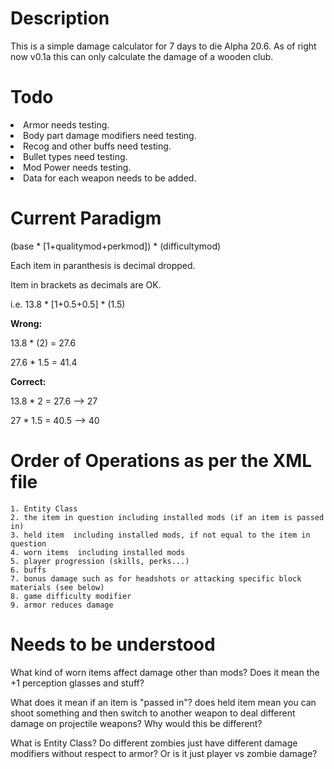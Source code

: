 # Description
This is a simple damage calculator for 7 days to die Alpha 20.6.
As of right now v0.1a this can only calculate the damage of a wooden club.

# Todo
<li>Armor needs testing.</li>
<li>Body part damage modifiers need testing.</li>
<li>Recog and other buffs need testing.</li>
<li>Bullet types need testing.</li>
<li>Mod Power needs testing.</li>

<li>Data for each weapon needs to be added.</li>

# Current Paradigm
(base * [1+qualitymod+perkmod]) * (difficultymod)

Each item in paranthesis is decimal dropped.

Item in brackets as decimals are OK.

i.e.
13.8 * [1+0.5+0.5] * (1.5)

<strong>Wrong:</strong>

13.8 * (2) = 27.6 

27.6 * 1.5 = 41.4

<strong>Correct:</strong>

13.8 * 2 = 27.6 --> 27

27 * 1.5 = 40.5 --> 40

# Order of Operations as per the XML file

    1. Entity Class
    2. the item in question including installed mods (if an item is passed in)
    3. held item  including installed mods, if not equal to the item in question
    4. worn items  including installed mods
    5. player progression (skills, perks...)
    6. buffs
    7. bonus damage such as for headshots or attacking specific block materials (see below)
    8. game difficulty modifier
    9. armor reduces damage

# Needs to be understood


What kind of worn items affect damage other than mods? 
Does it mean the +1 perception glasses and stuff?

What does it mean if an item is "passed in"?
does held item mean you can shoot something and then switch 
to another weapon to deal different damage on projectile weapons? 
Why would this be different?

What is Entity Class?
Do different zombies just have different damage modifiers
without respect to armor? Or is it just player vs zombie damage?